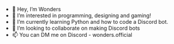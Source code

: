 - 👋 Hey, I’m Wonders
- 👀 I’m interested in programming, designing and gaming!
- 🌱 I’m currently learning Python and how to code a Discord bot.
- 💞️ I’m looking to collaborate on making Discord bots
- 📫 You can DM me on Discord - wonders.official

<!---
Wonders0FFICIAL/Wonders0FFICIAL is a ✨ special ✨ repository because its `README.md` (this file) appears on your GitHub profile.
You can click the Preview link to take a look at your changes.
--->
